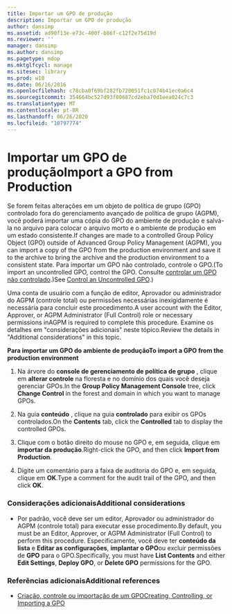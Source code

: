 ```yaml
---
title: Importar um GPO de produção
description: Importar um GPO de produção
author: dansimp
ms.assetid: ad90f13e-e73c-400f-b86f-c12f2e75d19d
ms.reviewer: ''
manager: dansimp
ms.author: dansimp
ms.pagetype: mdop
ms.mktglfcycl: manage
ms.sitesec: library
ms.prod: w10
ms.date: 06/16/2016
ms.openlocfilehash: c78cba0f69bf282fb720051fc1c074b41ec0a6c4
ms.sourcegitcommit: 354664bc527d93f80687cd2eba70d1eea024c7c3
ms.translationtype: MT
ms.contentlocale: pt-BR
ms.lasthandoff: 06/26/2020
ms.locfileid: "10797774"
---
```

# <span data-ttu-id="45038-103">Importar um GPO de produção</span><span class="sxs-lookup"><span data-stu-id="45038-103">Import a GPO from Production</span></span>


<span data-ttu-id="45038-104">Se forem feitas alterações em um objeto de política de grupo (GPO) controlado fora do gerenciamento avançado de política de grupo (AGPM), você poderá importar uma cópia do GPO do ambiente de produção e salvá-la no arquivo para colocar o arquivo morto e o ambiente de produção em um estado consistente.</span><span class="sxs-lookup"><span data-stu-id="45038-104">If changes are made to a controlled Group Policy Object (GPO) outside of Advanced Group Policy Management (AGPM), you can import a copy of the GPO from the production environment and save it to the archive to bring the archive and the production environment to a consistent state.</span></span> <span data-ttu-id="45038-105">Para importar um GPO não controlado, controle o GPO.</span><span class="sxs-lookup"><span data-stu-id="45038-105">(To import an uncontrolled GPO, control the GPO.</span></span> <span data-ttu-id="45038-106">Consulte [controlar um GPO não controlado](control-an-uncontrolled-gpo-agpm30ops.md).)</span><span class="sxs-lookup"><span data-stu-id="45038-106">See [Control an Uncontrolled GPO](control-an-uncontrolled-gpo-agpm30ops.md).)</span></span>

<span data-ttu-id="45038-107">Uma conta de usuário com a função de editor, Aprovador ou administrador do AGPM (controle total) ou permissões necessárias inexigidamente é necessária para concluir este procedimento.</span><span class="sxs-lookup"><span data-stu-id="45038-107">A user account with the Editor, Approver, or AGPM Administrator (Full Control) role or necessary permissions inAGPM is required to complete this procedure.</span></span> <span data-ttu-id="45038-108">Examine os detalhes em "considerações adicionais" neste tópico.</span><span class="sxs-lookup"><span data-stu-id="45038-108">Review the details in "Additional considerations" in this topic.</span></span>

**<span data-ttu-id="45038-109">Para importar um GPO do ambiente de produção</span><span class="sxs-lookup"><span data-stu-id="45038-109">To import a GPO from the production environment</span></span>**

1.  <span data-ttu-id="45038-110">Na árvore do **console de gerenciamento de política de grupo** , clique em **alterar controle** na floresta e no domínio dos quais você deseja gerenciar GPOs.</span><span class="sxs-lookup"><span data-stu-id="45038-110">In the **Group Policy Management Console** tree, click **Change Control** in the forest and domain in which you want to manage GPOs.</span></span>

2.  <span data-ttu-id="45038-111">Na guia **conteúdo** , clique na guia **controlado** para exibir os GPOs controlados.</span><span class="sxs-lookup"><span data-stu-id="45038-111">On the **Contents** tab, click the **Controlled** tab to display the controlled GPOs.</span></span>

3.  <span data-ttu-id="45038-112">Clique com o botão direito do mouse no GPO e, em seguida, clique em **importar da produção**.</span><span class="sxs-lookup"><span data-stu-id="45038-112">Right-click the GPO, and then click **Import from Production**.</span></span>

4.  <span data-ttu-id="45038-113">Digite um comentário para a faixa de auditoria do GPO e, em seguida, clique em **OK**.</span><span class="sxs-lookup"><span data-stu-id="45038-113">Type a comment for the audit trail of the GPO, and then click **OK**.</span></span>

### <span data-ttu-id="45038-114">Considerações adicionais</span><span class="sxs-lookup"><span data-stu-id="45038-114">Additional considerations</span></span>

-   <span data-ttu-id="45038-115">Por padrão, você deve ser um editor, Aprovador ou administrador do AGPM (controle total) para executar esse procedimento.</span><span class="sxs-lookup"><span data-stu-id="45038-115">By default, you must be an Editor, Approver, or AGPM Administrator (Full Control) to perform this procedure.</span></span> <span data-ttu-id="45038-116">Especificamente, você deve ter **conteúdo da lista** e **Editar as configurações**, **implantar o GPO**ou excluir permissões de **GPO** para o GPO.</span><span class="sxs-lookup"><span data-stu-id="45038-116">Specifically, you must have **List Contents** and either **Edit Settings**, **Deploy GPO**, or **Delete GPO** permissions for the GPO.</span></span>

### <span data-ttu-id="45038-117">Referências adicionais</span><span class="sxs-lookup"><span data-stu-id="45038-117">Additional references</span></span>

-   [<span data-ttu-id="45038-118">Criação, controle ou importação de um GPO</span><span class="sxs-lookup"><span data-stu-id="45038-118">Creating, Controlling, or Importing a GPO</span></span>](creating-controlling-or-importing-a-gpo-editor-agpm30ops.md)

 

 





